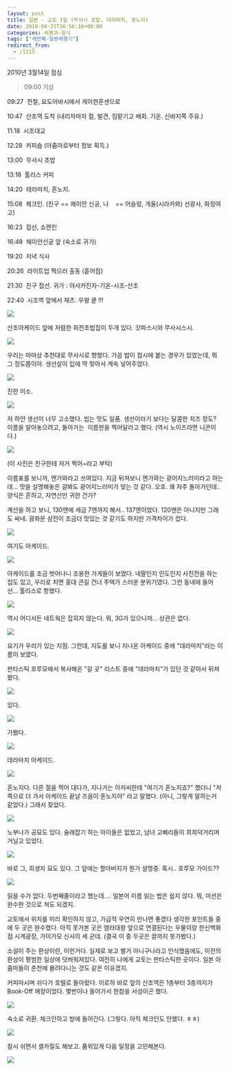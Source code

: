 ```yaml
---
layout: post
title: 일본 - 교토 1일 (무사시 초밥, 데라마치, 혼노지)
date: 2010-04-21T16:56:16+00:00
categories: 여행과-음식
tags: ["세번째-일본여행기"]
redirect_from:
  - /1315
---
```


2010년 3월14일 점심

> 09:00 기상

09:27  전철, 요도야바시에서 게이한혼센으로

10:47  산조역 도착 (내리자마자 절, 발견, 짐맡기고 배회. 기온. 신바지쪽 주유.)

11:18  시조대교

12:28  커피숍 (아줌마로부터 정보 획득.)

13:00  무사시 초밥

13:18  툴리스 커피

14:20  테라마치, 혼노지.

15:08  체크인. (친구 == 헤이안 신궁, 나    == 어슬렁, 개울(시라카와) 선광사, 화정여고)

16:23  접선, 쇼렌인

16:48  헤이안신궁 앞 (숙소로 귀가)

19:20  저녁 식사

20:26  라이트업 찍으러 출동 (흩어짐)

21:30  친구 접선. 귀가 : 야사카진자-기온-시조-산조

22:40  시조역 앞에서 재즈. 우왕 쿧 !!!

![ ](/assets/media/uploads_1_cfile25.uf.156D1A054BB6BAA72DBC01.jpg)

산조아케이드 앞에 저렴한 회전초밥집이 두개 있다. 갓파스시와 무사시스시.

![ ](/assets/media/uploads_1_cfile2.uf.166D1A054BB6BAA72E005A.jpg)

우리는 마마상 추천대로 무사시로 향했다. 가끔 밥이 접시에 붙는 경우가 있었는데, 뭐 그 정도쯤이야. 생선살이 입에 딱 맞아서 계속 넣어주었다.

![ ](/assets/media/uploads_1_cfile24.uf.186D1A054BB6BAA82F1A9E.jpg)

진한 미소.

![ ](/assets/media/uploads_1_cfile25.uf.176D1A054BB6BAA830C64B.jpg)

저 하얀 생선이 너무 고소했다. 씹는 맛도 일품. 생선이라기 보다는 달콤한 치즈 정도? 이름을 알아놓으려고, 돌아가는  이름판을 찍어달라고 했다. (역시 노이즈라면 니콘이다.)

![ ](/assets/media/uploads_1_cfile28.uf.183DE7034BB66483176749.jpg)

(이 사진은 친구한테 저거 찍어~라고 부탁)

이름표를 보니까, 엔가와라고 쓰여있다. 지금 뒤져보니 엔가와는 광어지느러미라고 하는데... 맛을 설명해놓은 걸봐도 광어지느러미가 맞는 것 같다. 오호. 꽤 자주 돌아가던데.. 양식은 흔하고, 자연산만 귀한 건가?

계산을 하고 보니, 130엔에 세금 7엔까지 해서.. 137엔이었다. 120엔은 아니지만 그래도 싸네. 광화문 삼전이 조금더 맛있는 것 같기도 하지만 가격차이가 컸다.

![ ](/assets/media/uploads_1_cfile26.uf.196D1A054BB6BAA9316A4B.jpg)

여기도 아케이드.

![ ](/assets/media/uploads_1_cfile29.uf.186D1A054BB6BAAA32AB10.jpg)

아케이드를 조금 벗어나니 조용한 가게들이 보였다. 네팔인지 인도인지 사진전을 하는 집도 있고, 우리로 치면 홍대 큰길 건너 주택가 스러운 분위기였다. 그런 동네에 들어선... 툴리스로 항했다.

![ ](/assets/media/uploads_1_cfile8.uf.206D1A054BB6BAAB333746.jpg)

역시 어디서든 네트웍은 잡히지 않는다. 뭐, 3G가 있으니까... 상관은 없다.

![ ](/assets/media/uploads_1_cfile25.uf.116D1A054BB6BAAB34BB57.jpg)

요기가 우리가 있는 지점. 그런데, 지도를 보니 지나온 아케이드 중에 "데라마치"라는 이름이 보였다.

판타스틱 호루모에서 복사해온 "갈 곳" 리스트 중에 "데라마치"가 있던 것 같아서 뒤져봤다.

![ ](/assets/media/uploads_1_cfile6.uf.115D0D0D4BB6BB5055E543.jpg)

있다.

![ ](/assets/media/uploads_1_cfile1.uf.135D0D0D4BB6BB51561D72.jpg)

가봤다.

![ ](/assets/media/uploads_1_cfile6.uf.1679260C4BB6BB9D3DC9EB.jpg)

데라마치 아케이드.

![ ](/assets/media/uploads_1_cfile6.uf.1879260C4BB6BB9E3E2574.jpg)

혼노지다. 다른 절을 찍어 대다가, 지나가는 아저씨한테 "여기가 혼노지죠?" 했더니 "저쪽으로 더 가서 아케이드 끝날 즈음이 혼노지야" 라고 말했다. (아니, 그렇게 말하는거 같았다.) 그래서 찾았다.

![ ](/assets/media/uploads_1_cfile22.uf.1979260C4BB6BB9E3F3EF5.jpg)

노부나가 공묘도 있다. 술래잡기 하는 아이들은 없었고, 남녀 고삐리들이 희희덕거리며 거닐고 있었다.

![ ](/assets/media/uploads_1_cfile25.uf.1979260C4BB6BB9F400B1E.jpg)

바로 그, 희생자 묘도 있다. 그 앞에는 할아버지가 뭔가 설명중. 혹시.. 호루모 가이드??

![ ](/assets/media/uploads_1_cfile23.uf.1679260C4BB6BBA041AF78.jpg)

읽을 수가 없다. 두번째줄이라고 했는데.... 일본어 이름 읽는 법은 쉽지 않다. 뭐, 미션은 완수한 것으로 쳐도 되겠지.

교토에서 위치를 미리 확인하지 않고, 가급적 우연히 만나면 좋겠다 생각한 포인트들 중에 두 곳은 완수했다. 아직 못가본 곳은 염라대왕 앞으로 연결된다는 우물이랑 한신백화점 시계광장, 가미가모 신사의 세 군데. (결국 이 중 두곳은 끌까지 못가봤다.)

소설이 주는 환상이란, 이런거다. 실제로 보고 별거 아니구나라고 인식했음에도, 이전의 환상이 평범한 일상에 덧씌워져있다. 여전히 나에게 교토는 판타스틱한 곳이다. 일본 아줌마들이 춘천에 몰려다니는 것도 같은 이유겠지.

커피마시며 쉬다가 호텔로 돌아왔다. 이로하 바로 앞의 산조역은 1층부터 3층까지가 Book-Off 매장이었다. 몇번이나 들어가서 한참을 서성이곤 했다.

![ ](/assets/media/uploads_1_cfile24.uf.154B19024BB6BEBA02410C.jpg)

숙소로 귀환. 체크인하고 방에 들어간다. (그렇다. 아직 체크인도 안했다. ㅎㅎ)

![ ](/assets/media/uploads_1_cfile27.uf.181432044BB6BF6328D9DB.jpg)

잠시 쉬면서 셀카질도 해보고. 품위있게 다음 일정을 고민해본다.

![ ](/assets/media/uploads_1_cfile10.uf.151432044BB6BF62264AA5.jpg)
<div id=comments>
</div>
